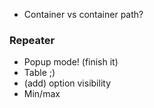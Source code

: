 - Container vs container path?

### Repeater
- Popup mode! (finish it)
- Table ;)
- (add) option visibility
- Min/max
